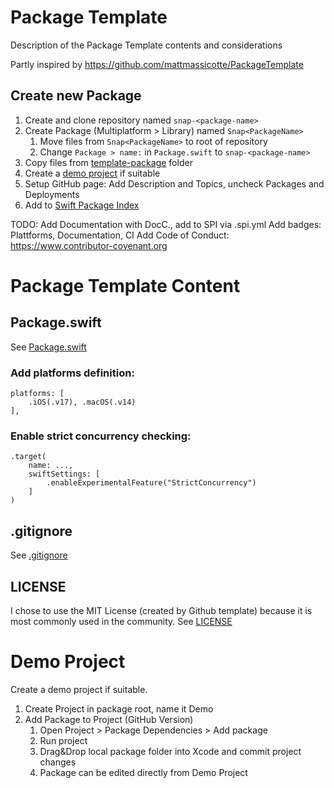 # Package Template

Description of the Package Template contents and considerations

Partly inspired by https://github.com/mattmassicotte/PackageTemplate


##  Create new Package

1. Create and clone repository named `snap-<package-name>`
2. Create Package (Multiplatform > Library) named `Snap<PackageName>`
    1. Move files from `Snap<PackageName>` to root of repository
    2. Change `Package > name:` in `Package.swift` to `snap-<package-name>`
3. Copy files from [template-package](./template-package/) folder
4. Create a [demo project](#demo-project) if suitable
5. Setup GitHub page: Add Description and Topics, uncheck Packages and Deployments 
6. Add to [Swift Package Index](https://swiftpackageindex.com)

TODO:
Add Documentation with DocC., add to SPI via .spi.yml
Add badges: Plattforms, Documentation, CI
Add Code of Conduct: https://www.contributor-covenant.org


# Package Template Content

## Package.swift
See [Package.swift](./package-template/Package.swift)

### Add platforms definition:

```
platforms: [
    .iOS(.v17), .macOS(.v14)
],
```

### Enable strict concurrency checking:

```
.target(
    name: ...,
    swiftSettings: [
        .enableExperimentalFeature("StrictConcurrency")
    ]
)
```

## .gitignore

See [.gitignore](./package-template/.gitignore)


## LICENSE

I chose to use the MIT License (created by Github template) because it is most commonly used in the community. 
See [LICENSE](./package-template/LICENSE)


# Demo Project

Create a demo project if suitable.

1. Create Project in package root, name it <PackageName>Demo
2. Add Package to Project (GitHub Version)
    1. Open Project > Package Dependencies > Add package
    2. Run project
    3. Drag&Drop local package folder into Xcode and commit project changes
    4. Package can be edited directly from Demo Project

